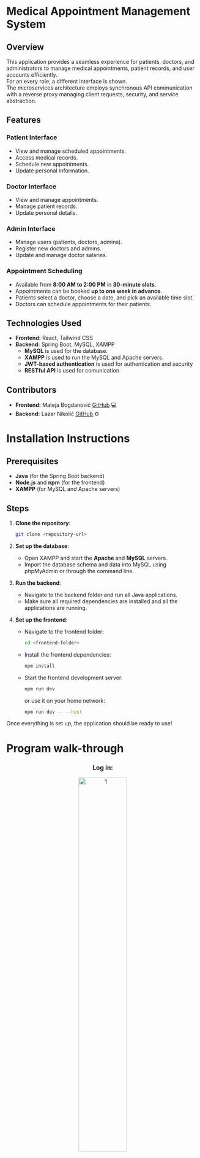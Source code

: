 # Medical Appointment Management System

## Overview

This application provides a seamless experience for patients, doctors, and administrators to manage medical appointments, patient records, and user accounts efficiently.
<br />
For an every role, a different interface is shown.
<br />
The microservices architecture employs synchronous API communication with a reverse proxy managing client requests, security, and service abstraction.

## Features

### Patient Interface

- View and manage scheduled appointments.
- Access medical records.
- Schedule new appointments.
- Update personal information.

### Doctor Interface

- View and manage appointments.
- Manage patient records.
- Update personal details.

### Admin Interface

- Manage users (patients, doctors, admins).
- Register new doctors and admins.
- Update and manage doctor salaries.

### Appointment Scheduling

- Available from **8:00 AM to 2:00 PM** in **30-minute slots**.
- Appointments can be booked **up to one week in advance**.
- Patients select a doctor, choose a date, and pick an available time slot.
- Doctors can schedule appointments for their patients.

## Technologies Used

- **Frontend:** React, Tailwind CSS
- **Backend:** Spring Boot, MySQL, XAMPP
  - **MySQL** is used for the database.
  - **XAMPP** is used to run the MySQL and Apache servers.
  - **JWT-based authentication** is used for authentication and security
  - **RESTful API** is used for comunication
## Contributors

- **Frontend:** Mateja Bogdanović [GitHub](https://github.com/matejabogdanovic) 💻
- **Backend:** Lazar Nikolić [GitHub](https://github.com/4796) ⚙️

# Installation Instructions

## Prerequisites

- **Java** (for the Spring Boot backend)
- **Node.js** and **npm** (for the frontend)
- **XAMPP** (for MySQL and Apache servers)

## Steps

1. **Clone the repository**:
   ```bash
   git clone <repository-url>
   ```
2. **Set up the database**:

   - Open XAMPP and start the **Apache** and **MySQL** servers.
   - Import the database schema and data into MySQL using phpMyAdmin or through the command line.

3. **Run the backend**:

   - Navigate to the backend folder and run all Java applications.
   - Make sure all required dependencies are installed and all the applications are running.

4. **Set up the frontend**:
   - Navigate to the frontend folder:
     ```bash
     cd <frontend-folder>
     ```
   - Install the frontend dependencies:
     ```bash
     npm install
     ```
   - Start the frontend development server:
     ```bash
     npm run dev
     ```
     or use it on your home network:
     ```bash
     npm run dev -- --host
     ```

Once everything is set up, the application should be ready to use!



# Program walk-through
<div align="center">
  
### Log in:  <br/>
<img src="https://drive.google.com/uc?id=1r_HihTc7dNEAAc0LdTyAHV70TG0kb8eB" height="50%" width="50%" alt="1"/>
<br />
<br />

### Register:  <br/>
<img src="https://drive.google.com/uc?id=1998dc4S1v3uvbj9aELQbXuzhrA_b4YyE" height="50%" width="50%" alt="1"/>
<br />
<br />

### Patient dashboard:  <br/>
<img src="https://drive.google.com/uc?id=1wWUitGQ8rF0CY6BLJ2BOr9cnE_TxXyQb" height="50%" width="50%" alt="1"/> <br />
Patient can choose the doctor to make an appointment or cancel the appointment from the list
<br />
<br />

### Patient making an appointment:  <br/>
<img src="https://drive.google.com/uc?id=1Hlz3-xN6Kq5Z7r9j1K_2n9FCoYEUEdKB" height="50%" width="50%" alt="1"/> <br />
Patient can choose the date from the calendar and time from the list of open appointment times
<br />
<br />

### Patients earlier medical records:  <br/>
<img src="https://drive.google.com/uc?id=11AKRGRaTdShD9RJG5NO5pE9iB6BjrIrx" height="50%" width="50%" alt="1"/> <br />
Patients can see their own earlier medical redords
<br />
<br />

### Patients profile settings:  <br/>
<img src="https://drive.google.com/uc?id=1a0mNcja639NB1tSVGTQLqQckxmPfrMKr" height="50%" width="50%" alt="1"/>
<br />
<br />

### Patient editing profile information:  <br/>
<img src="https://drive.google.com/uc?id=1oaGKPYape_E-iCZ5dGjuGWIuiSoqDDNn" height="50%" width="50%" alt="1"/> 
<br />
<br />

### Changing username or password:  <br/>
<img src="https://drive.google.com/uc?id=1OaXF6a5S77wjmLErrdE8UkedYwCFLZpR" height="50%" width="50%" alt="1"/> 
<br />
<br />

### Doctors dashboard:  <br/>
<img src="https://drive.google.com/uc?id=1V4a-Srhq3kFJ_-o04oRgLcuhgZYkL5GJ" height="50%" width="50%" alt="1"/> <br />
Doctor can see their future appointments or search patients to read information, book an appointment or make, edit or delete a medical record
<br />
<br />

### Doctor chose the patient:  <br/>
<img src="https://drive.google.com/uc?id=1lLOhLxLDq5HJ2HHyciqhtveoFllrJn7t" height="50%" width="50%" alt="1"/> <br />
<img src="https://drive.google.com/uc?id=1lIPGWVFNVRx8tTdHgWLePdyzPTKDllEp" height="50%" width="50%" alt="1"/> 
<br />
<br />

### Doctors profile:  <br/>
<img src="https://drive.google.com/uc?id=14aJZSHXAvIwCfhauWQD5Gcdrz8x_Kgs9" height="50%" width="50%" alt="1"/> <br />
Editing information: <br/>
<img src="https://drive.google.com/uc?id=1F8evpG4A6UeCQmeooqEyYc69Zuy_kP1G" height="50%" width="50%" alt="1"/>
<br />
<br />

### Admins dashboard:  <br/>
<img src="https://drive.google.com/uc?id=14dXL7PD2i4O078QBxxoa6PzhoHpHm8Jh" height="50%" width="50%" alt="1"/> <br />
Admin can see all the profiles, search them, select specific profile to see more information, delete the profile or change information about a doctor
<br />
<br />

### Admin chose the doctor:  <br/>
<img src="https://drive.google.com/uc?id=1EOT19v8FdWyMWLKWvghIFKqvkENxjE3i" height="50%" width="50%" alt="1"/> <br />
Admin changing information:   <br />
<img src="https://drive.google.com/uc?id=1G96dOzAerzQch5t9bOMWAKVM_75VOYhA" height="50%" width="50%" alt="1"/>
<br />
<br />

### Admin adding a new doctor and an admin:  <br/>
 Adding a doctor: <br/>
<img src="https://drive.google.com/uc?id=1qDnm3CFyIGfBCHR1u71j4bpdyovgjbfB" height="50%" width="50%" alt="1"/> <br />
Adding an admin: <br />
<img src="https://drive.google.com/uc?id=1FKRvrMuraEH-Ddxe4uCeyYfHv4GLM3Yo" height="50%" width="50%" alt="1"/> <br />
<br />
<br />


</div>
